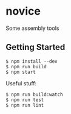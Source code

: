 novice
======

Some assembly tools

Getting Started
---------------

    $ npm install --dev
    $ npm run build
    $ npm start

Useful stuff:

    $ npm run build:watch
    $ npm run test
    $ npm run lint
